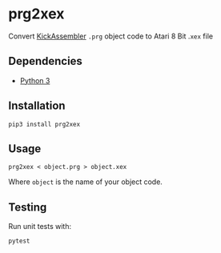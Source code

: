 # prg2xex

Convert [KickAssembler](http://theweb.dk/KickAssembler/Main.html#frontpage) `.prg` object code to Atari 8 Bit .`xex` file

## Dependencies

* [Python 3](https://www.python.org/download/releases/3.0/)

## Installation

`pip3 install prg2xex`

## Usage

`prg2xex < object.prg > object.xex`

Where `object` is the name of your object code.

## Testing

Run unit tests with:

`pytest`
